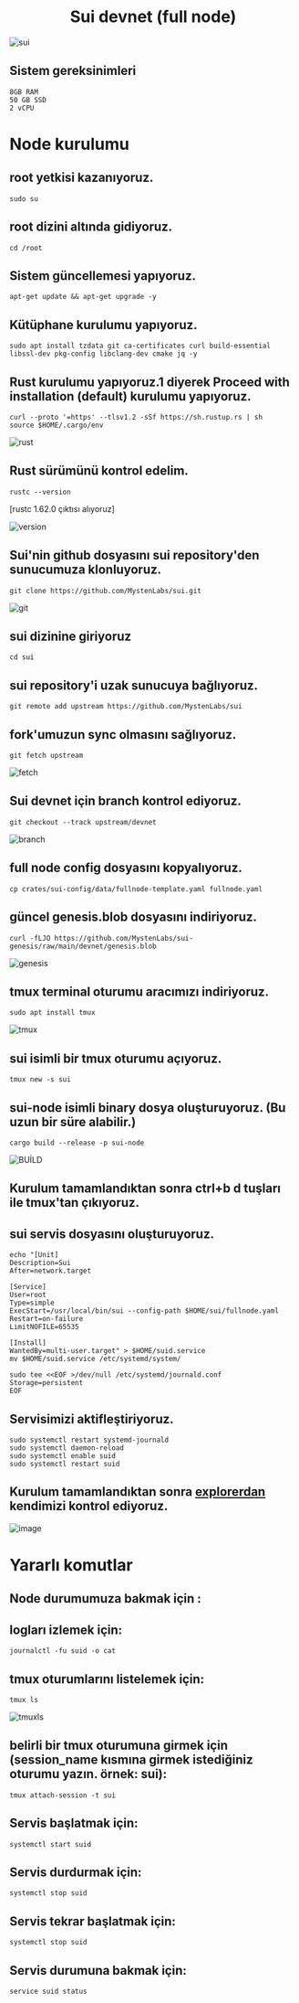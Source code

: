 # <h1 align="center">Sui devnet (full node)</h1>

![sui](https://user-images.githubusercontent.com/73015593/178133251-a0ed4307-3cc5-4aab-b929-280afc1788d2.jpg)

## Sistem gereksinimleri
```
8GB RAM
50 GB SSD
2 vCPU
```

# Node kurulumu

## root yetkisi kazanıyoruz.
```
sudo su
```

## root dizini altında gidiyoruz.
```
cd /root
```

## Sistem güncellemesi yapıyoruz.
```
apt-get update && apt-get upgrade -y
```

## Kütüphane kurulumu yapıyoruz.
```
sudo apt install tzdata git ca-certificates curl build-essential libssl-dev pkg-config libclang-dev cmake jq -y
```

## Rust kurulumu yapıyoruz.1 diyerek Proceed with installation (default) kurulumu yapıyoruz.
```
curl --proto '=https' --tlsv1.2 -sSf https://sh.rustup.rs | sh
source $HOME/.cargo/env
```
![rust](https://user-images.githubusercontent.com/73015593/178137185-c538518e-94ba-42e7-9ddb-fd7c93452a58.PNG)

## Rust sürümünü kontrol edelim.
```
rustc --version
```
[rustc 1.62.0 çıktısı alıyoruz]

![version](https://user-images.githubusercontent.com/73015593/178137217-5ecb4d32-7905-48a4-bf22-c80da0b6d3e6.PNG)

## Sui'nin github dosyasını sui repository'den sunucumuza klonluyoruz.
```
git clone https://github.com/MystenLabs/sui.git
```
![git](https://user-images.githubusercontent.com/73015593/178137523-b43c98cd-9288-4d2a-941b-266c1e06e1ec.PNG)

## sui dizinine giriyoruz
```
cd sui
```

## sui repository'i uzak sunucuya bağlıyoruz.
```
git remote add upstream https://github.com/MystenLabs/sui
```

## fork'umuzun sync olmasını sağlıyoruz.
```
git fetch upstream
```
![fetch](https://user-images.githubusercontent.com/73015593/178137878-9255c113-24e0-47fb-bab9-2d9448523681.PNG)

## Sui devnet için branch kontrol ediyoruz.
```
git checkout --track upstream/devnet
```
![branch](https://user-images.githubusercontent.com/73015593/178138016-880e22bd-6de9-4b72-a965-e5676e4895bf.PNG)

## full node config dosyasını kopyalıyoruz.
```
cp crates/sui-config/data/fullnode-template.yaml fullnode.yaml
```

## güncel genesis.blob dosyasını indiriyoruz.
```
curl -fLJO https://github.com/MystenLabs/sui-genesis/raw/main/devnet/genesis.blob
```
![genesis](https://user-images.githubusercontent.com/73015593/178141517-29ed3adb-1c6e-4efe-87d6-ae1ee9572ce7.PNG)

## tmux terminal oturumu aracımızı indiriyoruz.
```
sudo apt install tmux
```
![tmux](https://user-images.githubusercontent.com/73015593/178141714-fb755163-012e-4a23-9e1f-2a82369b5659.PNG)

## sui isimli bir tmux oturumu açıyoruz. 
```
tmux new -s sui
```

## sui-node isimli binary dosya oluşturuyoruz. (Bu uzun bir süre alabilir.)
```
cargo build --release -p sui-node
```
![BUİLD](https://user-images.githubusercontent.com/73015593/178142310-ebcb9588-8ef8-412e-9653-4187da32348d.PNG)

## Kurulum tamamlandıktan sonra ctrl+b d tuşları ile tmux'tan çıkıyoruz.

## sui servis dosyasını oluşturuyoruz.
```
echo "[Unit]
Description=Sui
After=network.target

[Service]
User=root
Type=simple
ExecStart=/usr/local/bin/sui --config-path $HOME/sui/fullnode.yaml
Restart=on-failure
LimitNOFILE=65535

[Install]
WantedBy=multi-user.target" > $HOME/suid.service
mv $HOME/suid.service /etc/systemd/system/

sudo tee <<EOF >/dev/null /etc/systemd/journald.conf
Storage=persistent
EOF
```

## Servisimizi aktifleştiriyoruz.
```
sudo systemctl restart systemd-journald
sudo systemctl daemon-reload
sudo systemctl enable suid
sudo systemctl restart suid
```

## Kurulum tamamlandıktan sonra [explorerdan](https://node.sui.zvalid.com/) kendimizi kontrol ediyoruz.
![image](https://user-images.githubusercontent.com/73015593/185306232-bb0734f1-6879-442a-98de-6b7eb6602fb6.png)

# Yararlı komutlar

## Node durumumuza bakmak için : 

## logları izlemek için: 
```
journalctl -fu suid -o cat
```

## tmux oturumlarını listelemek için:
```
tmux ls
```
![tmuxls](https://user-images.githubusercontent.com/73015593/178143796-39bf0cc7-7bdb-4fee-93e8-5b96c69bc8d4.PNG)

##  belirli bir tmux oturumuna girmek için (session_name kısmına girmek istediğiniz oturumu yazın. örnek: sui): 
```
tmux attach-session -t sui
```

## Servis başlatmak için: 
```
systemctl start suid
```

## Servis durdurmak için:
```
systemctl stop suid
```

## Servis tekrar başlatmak için:
```
systemctl stop suid
```

## Servis durumuna bakmak için:
```
service suid status
```





